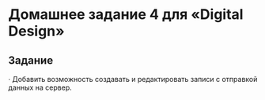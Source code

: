 <h1>
    Домашнее задание 4 для «Digital Design»
</h1>

## Задание
· Добавить возможность создавать и редактировать записи с отправкой данных на сервер. <br>
